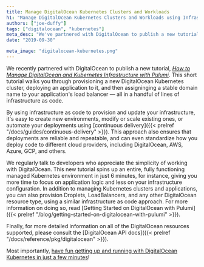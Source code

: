 ```yaml
---
title: Manage DigitalOcean Kubernetes Clusters and Workloads
h1: "Manage DigitalOcean Kubernetes Clusters and Workloads using Infrastructure as Code"
authors: ["joe-duffy"]
tags: ["digitalocean", "kubernetes"]
meta_desc: "We've partnered with DigitalOcean to publish a new tutorial showing how to provision a Kubernetes cluster, deploy an app to it, and assign a stable domain."
date: "2019-09-30"

meta_image: "digitalocean-kubernetes.png"
---
```


We recently partnered with DigitalOcean to publish a new tutorial, [*How to Manage DigitalOcean and Kubernetes Infrastructure with Pulumi*](https://www.digitalocean.com/community/tutorials/how-to-manage-digitalocean-and-kubernetes-infrastructure-with-pulumi). This short tutorial walks you through provisioning a new DigitalOcean Kubernetes cluster, deploying an application to it, and then assigninging a stable domain name to your application's load balancer &mdash; all in a handful of lines of infrastructure as code.

By using infrastructure as code to provision and update your infrastructure, it's easy to create new environments, modify or scale existing ones, or automate your deployments using [continuous delivery]({{< prelref "/docs/guides/continuous-delivery" >}}). This approach also ensures that deployments are reliable and repeatable, and can even standardize how you deploy code to different cloud providers, including DigitalOcean, AWS, Azure, GCP, and others.

We regularly talk to developers who appreciate the simplicity of working with DigitalOcean. This new tutorial spins up an entire, fully functioning managed Kubernetes environment in just 6 minutes, for instance, giving you more time to focus on application logic and less on your infrastructure configuration. In addition to managing Kubernetes clusters and applications, you can also provision Droplets, LoadBalancers, and any other DigitalOcean resource type, using a similar infrastructure as code approach. For more information on doing so, read [Getting Started on DigitalOcean with Pulumi]({{< prelref "/blog/getting-started-on-digitalocean-with-pulumi" >}}).

Finally, for more detailed information on all of the DigitalOcean resources supported, please consult the [DigitalOcean API docs]({{< prelref "/docs/reference/pkg/digitalocean" >}}).

Most importantly, [have fun getting up and running with DigitalOcean Kubernetes in just a few minutes](https://www.digitalocean.com/community/tutorials/how-to-manage-digitalocean-and-kubernetes-infrastructure-with-pulumi)!
